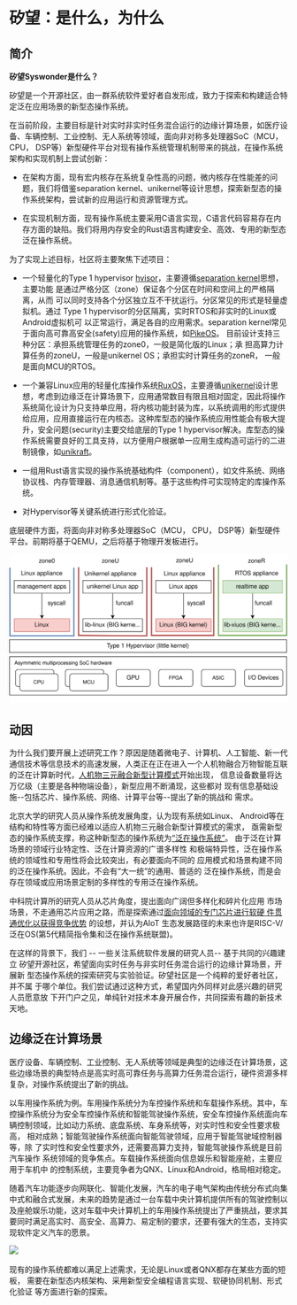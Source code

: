 # 矽望：是什么，为什么

## 简介

**矽望Syswonder是什么？** 


矽望是一个开源社区，由一群系统软件爱好者自发形成，致力于探索和构建适合特定泛在应用场景的新型态操作系统。

在当前阶段，主要目标是针对实时非实时任务混合运行的边缘计算场景，如医疗设备、车辆控制、工业控制、无人系统等领域，面向非对称多处理器SoC（MCU， CPU， DSP等）新型硬件平台对现有操作系统管理机制带来的挑战，在操作系统架构和实现机制上尝试创新：

- 在架构方面，现有宏内核存在系统复杂性高的问题，微内核存在性能差的问题，我们将借鉴separation kernel、unikernel等设计思想，探索新型态的操作系统架构，尝试新的应用运行和资源管理方式。

- 在实现机制方面，现有操作系统主要采用C语言实现，C语言代码容易存在内存方面的缺陷。我们将用内存安全的Rust语言构建安全、高效、专用的新型态泛在操作系统。

为了实现上述目标，社区将主要聚焦下述项目：

- 一个轻量化的Type 1 hypervisor [hvisor](https://github.com/syswonder/hvisor)，主要遵循[separation kernel](https://en.wikipedia.org/wiki/Separation_kernel)思想，主要功能
  是通过严格分区（zone）保证各个分区在时间和空间上的严格隔离，从而
  可以同时支持各个分区独立互不干扰运行。分区常见的形式是轻量虚拟机。通过
  Type 1 hypervisor的分区隔离，实时RTOS和非实时的Linux或Android虚拟机可
  以正常运行，满足各自的应用需求。separation kernel常见于面向高可靠高安全(safety)应用的操作系统，如[PikeOS](https://www.sysgo.com/fileadmin/user_upload/data/professional_article_download/SYSGO_PA_2019-03_Separation_Kernel_as_a_basis_for_certifiable_applications_and_systems.pdf)。
  目前设计支持三种分区：承担系统管理任务的zone0，一般是简化版的Linux；承
  担高算力计算任务的zoneU，一般是unikernel OS；承担实时计算任务的zoneR，
  一般是面向MCU的RTOS。

- 一个兼容Linux应用的轻量化库操作系统[RuxOS](https://github.com/syswonder/ruxos)，主要遵循[unikernel](https://en.wikipedia.org/wiki/Unikernel)设计思想，考虑到边缘泛在计算场景下，应用通常数目有限且相对固定，因此将操作系统简化设计为只支持单应用，将内核功能封装为库，以系统调用的形式提供给应用，应用直接运行在内核态。这种库型态的操作系统应用性能会有极大提升，安全问题(security)主要交给底层的Type 1 hypervisor解决。库型态的操作系统需要良好的工具支持，以方便用户根据单一应用生成构造可运行的二进制镜像，如[unikraft](https://unikraft.org)。

- 一组用Rust语言实现的操作系统基础构件（component），如文件系统、网络协议栈、内存管理器、消息通信机制等。基于这些构件可实现特定的库操作系统。

- 对Hypervisor等关键系统进行形式化验证。

底层硬件方面，将面向非对称多处理器SoC（MCU， CPU， DSP等）新型硬件平台。前期将基于QEMU，之后将基于物理开发板进行。

![](_media/overview.svg)

## 动因

为什么我们要开展上述研究工作？原因是随着微电子、计算机、人工智能、新一代
通信技术等信息技术的高速发展，人类正在正在进入一个人机物融合万物智能互联
的泛在计算新时代，[人机物三元融合新型计算模式](http://old2022.bulletin.cas.cn/publish_article/2022/1/20220107.htm)开始出现，
信息设备数量将达万亿级（主要是各种物端设备），新型应用不断涌现，这些都对
现有信息基础设施--包括芯片、操作系统、网络、计算平台等--提出了新的挑战和
需求。

北京大学的研究人员从操作系统发展角度，认为现有系统如Linux、
Android等在结构和特性等方面已经难以适应人机物三元融合新型计算模式的需求，
亟需新型态的操作系统支撑，称这种新型态的操作系统为[“泛在操作系统”](http://www.bulletin.cas.cn/thesisDetails#10.16418/j.issn.1000-3045.20211117009)。
由于泛在计算场景的领域行业特定性、泛在计算资源的广谱多样性
和极端特异性，泛在操作系统的领域性和专用性将会比较突出，有必要面向不同的
应用模式和场景构建不同的泛在操作系统。因此，不会有“大一统”的通用、普适的
泛在操作系统，而是会存在领域或应用场景定制的多样性的专用泛在操作系统。

中科院计算所的研究人员从芯片角度，提出面向广阔但多样化和碎片化应用
市场场景，不走通用芯片应用之路，而是探索通过[面向领域的专门芯片进行软硬
件贯通优化以获得竞争优势](http://www.bulletin.cas.cn/thesisDetails#10.16418/j.issn.1000-3045.20211117002)
的设想，并认为AIoT 生态发展路径的未来也许是RISC-V/泛在OS(第5代精简指令集和泛在操作系统联盟)。

在这样的背景下，我们 -- 一些关注系统软件发展的研究人员-- 基于共同的兴趣建立
矽望开源社区，希望面向实时任务与非实时任务混合运行的边缘计算场景，开展新
型态操作系统的探索研究与实验验证。矽望社区是一个纯粹的爱好者社区，并不属
于哪个单位。我们尝试通过这种方式，希望国内外同样对此感兴趣的研究人员愿意放
下开门户之见，单纯针对技术本身开展合作，共同探索有趣的新技术天地。

## 边缘泛在计算场景

医疗设备、车辆控制、工业控制、无人系统等领域是典型的边缘泛在计算场景，这
些边缘场景的典型特点是高实时高可靠任务与高算力任务混合运行，硬件资源多样
复杂，对操作系统提出了新的挑战。

以车用操作系统为例。车用操作系统分为车控操作系统和车载操作系统。其中，车
控操作系统分为安全车控操作系统和智能驾驶操作系统，安全车控操作系统面向车
辆控制领域，比如动力系统、底盘系统、车身系统等，对实时性和安全性要求极高，
相对成熟；智能驾驶操作系统面向智能驾驶领域，应用于智能驾驶域控制器等，除
了实时性和安全性要求外，还需要高算力支持，智能驾驶操作系统是目前汽车操作
系统领域的竞争焦点。车载操作系统面向信息娱乐和智能座舱，主要应用于车机中
的控制系统，主要竞争者为QNX、Linux和Android，格局相对稳定。

随着汽车功能逐步向网联化、智能化发展，汽车的电子电气架构由传统分布式向集
中式和融合式发展，未来的趋势是通过一台车载中央计算机提供所有的驾驶控制以
及座舱娱乐功能，这对车载中央计算机上的车用操作系统提出了严重挑战，要求其
要同时满足高实时、高安全、高算力、易定制的要求，还要有强大的生态，支持实
现软件定义汽车的愿景。

![](_media/car-ee.svg)

现有的操作系统都难以满足上述需求，无论是Linux或者QNX都存在某些方面的短板，
需要在新型态内核架构、采用新型安全编程语言实现、软硬协同机制、形式化验证
等方面进行新的探索。

